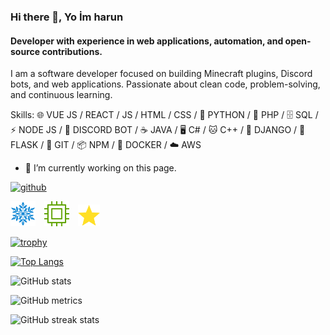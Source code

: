 ### Hi there 👋, Yo İm harun
#### Developer with experience in web applications, automation, and open-source contributions.
I am a software developer focused on building Minecraft plugins, Discord bots, and web applications. Passionate about clean code, problem-solving, and continuous learning.

Skills: 🌐 VUE JS / REACT / JS / HTML / CSS / 🐍 PYTHON / 🐘 PHP / 🗄️ SQL / ⚡ NODE JS / 🤖 DISCORD BOT / ☕ JAVA / 🖥️ C# / 🐱 C++ / 🐍 DJANGO / 🌿 FLASK / 🐙 GIT / 📦 NPM / 🐳 DOCKER / ☁️ AWS

- 🔭 I’m currently working on this page. 


[<img src='https://cdn.jsdelivr.net/npm/simple-icons@3.0.1/icons/github.svg' alt='github' height='40'>](https://github.com/Sevrel)  

<a href='https://archiveprogram.github.com/'><img src='https://raw.githubusercontent.com/acervenky/animated-github-badges/master/assets/acbadge.gif' width='40' height='40'></a> <a href='https://docs.github.com/en/developers'><img src='https://raw.githubusercontent.com/acervenky/animated-github-badges/master/assets/devbadge.gif' width='40' height='40'></a> <a href='https://stars.github.com/'><img src='https://raw.githubusercontent.com/acervenky/animated-github-badges/master/assets/starbadge.gif' width='35' height='35'></a> 

[![trophy](https://github-profile-trophy.vercel.app/?username=Sevrel)](https://github.com/ryo-ma/github-profile-trophy)

[![Top Langs](https://github-readme-stats.vercel.app/api/top-langs/?username=Sevrel)](https://github.com/anuraghazra/github-readme-stats)

![GitHub stats](https://github-readme-stats.vercel.app/api?username=Sevrel&show_icons=true&count_private=true)  

![GitHub metrics](https://metrics.lecoq.io/Sevrel)  

![GitHub streak stats](https://streak-stats.demolab.com/?user=Sevrel)  


